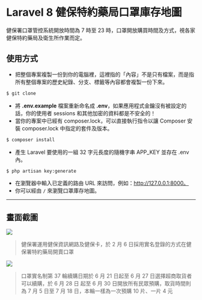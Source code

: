 # Laravel 8 健保特約藥局口罩庫存地圖

健保署口罩管控系統開放時間為 7 時至 23 時，口罩開放購買時間及方式，視各家健保特約藥局及衛生所作業而定。

## 使用方式
- 把整個專案複製一份到你的電腦裡，這裡指的「內容」不是只有檔案，而是指所有整個專案的歷史紀錄、分支、標籤等內容都會複製一份下來。
```sh
$ git clone
```
- 將 __.env.example__ 檔案重新命名成 __.env__，如果應用程式金鑰沒有被設定的話，你的使用者 sessions 和其他加密的資料都是不安全的！
- 當你的專案中已經有 composer.lock，可以直接執行指令以讓 Composer 安裝 composer.lock 中指定的套件及版本。
```sh
$ composer install
```
- 產生 Laravel 要使用的一組 32 字元長度的隨機字串 APP_KEY 並存在 .env 內。
```sh
$ php artisan key:generate
```
- 在瀏覽器中輸入已定義的路由 URL 來訪問，例如：http://127.0.0.1:8000。
- 你可以經由 `/` 來瀏覽口罩庫存地圖。

----

## 畫面截圖
![](https://i.imgur.com/XGMHgWh.png)
> 健保署運用健保資訊網路及健保卡，於 2 月 6 日採用實名登錄的方式在健保署特約藥局開賣口罩

![](https://i.imgur.com/Hgus05c.png)
> 口罩實名制第 37 輪續購日期於 6 月 21 日起至 6 月 27 日選擇超商取貨者可以續購，於 6 月 28 日 起至 6 月 30 日開放所有民眾預購，取貨時間則為 7 月 5 日至 7 月 18 日，本輪一樣為一次預購 10 片、一片 4 元